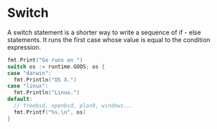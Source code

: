 # Switch

A switch statement is a shorter way to write a sequence of if - else statements.
It runs the first case whose value is equal to the condition expression.

```go
fmt.Print("Go runs on ")
switch os := runtime.GOOS; os {
case "darwin":
  fmt.Println("OS X.")
case "linux":
  fmt.Println("Linux.")
default:
  // freebsd, openbsd, plan9, windows...
  fmt.Printf("%s.\n", os)
}
```
